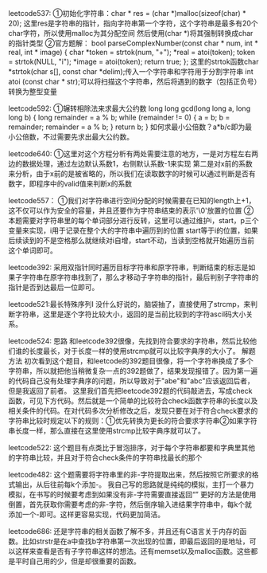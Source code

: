 leetcode537:
①初始化字符串：char * res = (char *)malloc(sizeof(char) * 20);
这里res是字符串的指针，指向字符串第一个字符，这个字符串是最多有20个char字符，所以使用malloc为其分配空间
然后使用(char *)将其强制转换成char的指针类型
②官方题解：
bool parseComplexNumber(const char * num, int * real, int * image) {
    char *token = strtok(num, "+");
    *real = atoi(token);
    token = strtok(NULL, "i");
    *image = atoi(token);
    return true;
};
这里的strtok函数char *strtok(char s[], const char *delim);传入一个字符串和字符用于分割字符串
int atoi (const char * str);可以将扫描这个字符串，然后将遇到的数字（包括正负号）转换为整型变量

leetcode592:
①辗转相除法来求最大公约数
long long gcd(long long a, long long b) {
    long remainder = a % b;
    while (remainder != 0) {
        a = b;
        b = remainder;
        remainder = a % b;
    }
    return b;
}
如何求最小公倍数？a*b/c即为最小公倍数，不过需要先求出最大公约数。

leetcode640:
①这里对这个方程分析有两处需要注意的地方，一是对方程左右两边的数据处理，通过左边默认系数1，右侧默认系数-1来实现
第二是对x前的系数来分析，由于x前的是被省略的，所以我们在读取数字的时候可以通过判断是否有数字，即程序中的valid值来判断x的系数

leetcode557：
①我们对字符串进行空间分配的时候需要在已知的length上+1，这不仅可以作为安全的容量，并且还要作为字符串结束的表示'\0'放置的位置
②本题需要对字符串里的每个单词部分进行反转，这里可以通过维护i，start，p三个变量来实现，i用于记录在整个大的字符串中遍历到的位置
start等于i的位置，如果后续读到的不是空格那么就继续对i自增，start不动，当读到空格就开始遍历当前这个单词即可。

leetcode392:
采用双指针同时遍历目标字符串和原字符串，判断结束的标志是如果子字符串在原字符串找到了，那么才移动子字符串的指针，最后判别子字符串的指针是否到达最后一位即可。

leetcode521:最长特殊序列Ⅰ
没什么好说的，脑袋抽了，直接使用了strcmp，来判断字符串，这里是逐个字符比较大小，返回的是当前比较到的字符ascil码大小关系。

leetcode524:
思路
和leetcode392很像，先找到符合要求的字符串，然后比较他们谁的长度最长，对于长度一样的使用strcmp就可以比较字典序的大小了。
解题方法
初次看到这个题目，和leetcode的392题目很像，将一个字符串换成了多个字符串，所以就把他当稍微复杂一点的392题做了，结果发现报错了。因为第一遍的代码自己没有处理字典序的问题，所以导致对于"abe"和"abc"应该返回后者，但是我返回了前者。
这里我们首先把leetcode392题的代码敲进去，写成check函数，可见下方代码。然后就是一个简单的比较符合check函数字符串的长度以及相关条件的代码。在对代码多次分析修改之后，发现只要在对于符合check要求的字符串比较时规定以下的规则：①优先转换为更长的符合要求字符串②如果字符串长度一样，那么直接在这里使用strcmp比较字典序就可以了。


leetcode522:
这个题目有点类比于冒泡排序，对于每个字符串都要和字典里其他的字符串比较，并且对于符合check条件的字符串找最长的那个


leetcode482:
这个题需要将字符串里的非-字符提取出来，然后按照它所要求的格式输出，从后往前每k个添加-。
我自己写的思路就是纯纯的模拟，主打一个暴力模拟，在书写的时候要考虑到如果没有非-字符需要直接返回“”
更好的方法是使用倒置，首先获取你需要考虑的非-字符，然后倒序输入进结果字符串中，每k个就添加一个-即可。这样更容易实现，代码更加简洁。


leetcode686:
还是字符串的相关函数了解不多，并且还有C语言关于内存的函数。比如strstr是在a中查找b字符串第一次出现的位置，即最后返回的是地址，可以这样来查看是否有子字符串这样的想法。还有memset以及malloc函数。这些都是平时自己用的少，但是却很重要的函数。


